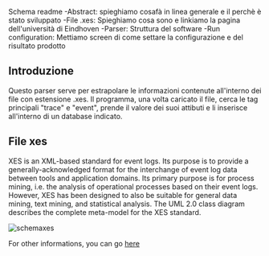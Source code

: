 Schema readme
-Abstract: spieghiamo cosafà in linea generale e il perchè è stato sviluppato
-File .xes: Spieghiamo cosa sono e linkiamo la pagina dell'università di Eindhoven
-Parser: Struttura del software 
-Run configuration: Mettiamo screen di come settare la configurazione e del risultato prodotto



Introduzione
--------
Questo parser serve per estrapolare le informazioni contenute all'interno dei file con estensione .xes. Il programma, una volta caricato il file, cerca le tag principali "trace" e "event",  prende il valore dei suoi attibuti e li inserisce all'interno di un database indicato. 

File xes
--------
XES is an XML-based standard for event logs. Its purpose is to provide a generally-acknowledged format for the interchange of event log data between tools and application domains. Its primary purpose is for process mining, i.e. the analysis of operational processes based on their event logs. However, XES has been designed to also be suitable for general data mining, text mining, and statistical analysis.
The UML 2.0 class diagram describes the complete meta-model for the XES standard.

![schemaxes](https://github.com/PeanutOneTwo/ParserXes/blob/master/images/Cattura.PNG)

For other informations, you can go [here](https://research.tue.nl/en/publications/xes-standard-definition)
